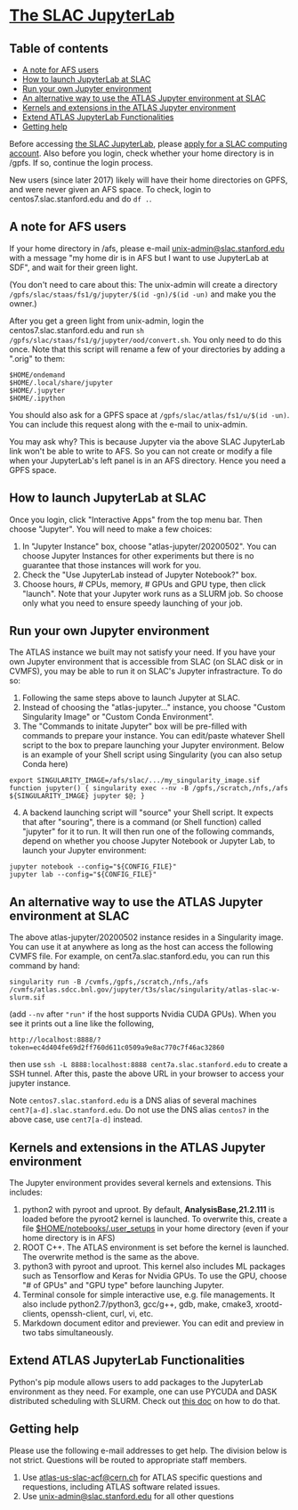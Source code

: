 # [The SLAC JupyterLab](https://sdf.slac.stanford.edu)

## Table of contents
+ [A note for AFS users](#a-note-for-afs-users)
+ [How to launch JupyterLab at SLAC](#how-to-launch-jupyterlab-at-slac)
+ [Run your own Jupyter environment](#run-your-own-jupyter-environment)
+ [An alternative way to use the ATLAS Jupyter environment at SLAC](#an-alternative-way-to-use-the-atlas-jupyter-environment-at-slac)
+ [Kernels and extensions in the ATLAS Jupyter environment](#kernels-and-extensions-in-the-atlas-jupyter-environment)
+ [Extend ATLAS JupyterLab Functionalities](#extend-atlas-jupyterlab-functionalities)
+ [Getting help](#getting-help)

Before accessing [the SLAC JupyterLab](https://sdf.slac.stanford.edu), please [apply for a SLAC computing account](https://atlas.slac.stanford.edu/using-the-slac-computing-resources). Also before you login, check whether your home directory is in /gpfs. If so, continue the login process. 

New users (since later 2017) likely will have their home directories on GPFS, and were never given an AFS space. To check, login to centos7.slac.stanford.edu and do `df .`. 

## A note for AFS users

If your home directory in /afs, please e-mail unix-admin@slac.stanford.edu with a message "my home dir is in AFS but I want to use JupyterLab at SDF", and wait for their green light.

(You don't need to care about this: The unix-admin will create a directory `/gpfs/slac/staas/fs1/g/jupyter/$(id -gn)/$(id -un)` and make you the owner.)

After you get a green light from unix-admin, login the centos7.slac.stanford.edu and run ```sh /gpfs/slac/staas/fs1/g/jupyter/ood/convert.sh```. You only need to do this once. Note that this script will rename a few of your directories by adding a ".orig" to them:
```
$HOME/ondemand  
$HOME/.local/share/jupyter
$HOME/.jupyter
$HOME/.ipython
```

You should also ask for a GPFS space at `/gpfs/slac/atlas/fs1/u/$(id -un)`. You can include this request along with the e-mail to unix-admin.

You may ask why? This is because Jupyter via the above SLAC JupyterLab link won't be able to write to AFS. So you can not create or modify a file when your JupyterLab's left panel is in an AFS directory. Hence you need a GPFS space.

## How to launch JupyterLab at SLAC

Once you login, click "Interactive Apps" from the top menu bar. Then choose "Jupyter". You will need to make a few choices:

1. In "Jupyter Instance" box, choose "atlas-jupyter/20200502". You can choose Jupyter Instances for other experiments but there is no guarantee that those instances will work for you.
2. Check the "Use JupyterLab instead of Jupyter Notebook?" box.
3. Choose hours, # CPUs, memory, # GPUs and GPU type, then click "launch". Note that your Jupyter work runs as a SLURM job. So choose only what you need to ensure speedy launching of your job.

## Run your own Jupyter environment

The ATLAS instance we built may not satisfy your need. If you have your own Jupyter environment that is accessible from SLAC (on SLAC disk or in CVMFS), you may be able to run it on SLAC's Jupyter infrastracture. To do so:

1. Following the same steps above to launch Jupyter at SLAC.
2. Instead of choosing the "atlas-jupyter..." instance, you choose "Custom Singularity Image" or "Custom Conda Environment".
3. The "Commands to initate Jupyter" box will be pre-filled with commands to prepare your instance. You can edit/paste whatever Shell script to the box to prepare launching your Jupyter environment. Below is an example of your Shell script using Singularity (you can also setup Conda here)
```
export SINGULARITY_IMAGE=/afs/slac/.../my_singularity_image.sif
function jupyter() { singularity exec --nv -B /gpfs,/scratch,/nfs,/afs ${SINGULARITY_IMAGE} jupyter $@; }
```
4. A backend launching script will "source" your Shell script. It expects that after "souring", there is a command (or Shell function) called "jupyter" for it to run. It will then run one of the following commands, depend on whether you choose Jupyter Notebook or Jupyter Lab, to launch your Jupyter environment:
```
jupyter notebook --config="${CONFIG_FILE}"
jupyter lab --config="${CONFIG_FILE}"
```

## An alternative way to use the ATLAS Jupyter environment at SLAC

The above atlas-jupyter/20200502 instance resides in a Singularity image. You can use it at anywhere as long as the host can access the following CVMFS file. For example, on cent7a.slac.stanford.edu, you can run this command by hand:

`singularity run -B /cvmfs,/gpfs,/scratch,/nfs,/afs /cvmfs/atlas.sdcc.bnl.gov/jupyter/t3s/slac/singularity/atlas-slac-w-slurm.sif`

(add `--nv` after `"run"` if the host supports Nvidia CUDA GPUs). When you see it prints out a line like the following,

`http://localhost:8888/?token=ec4d404fe69d2ff760d611c0509a9e8ac770c7f46ac32860`

then use `ssh -L 8888:localhost:8888 cent7a.slac.stanford.edu` to create a SSH tunnel. After this, paste the above URL in your browser to access your jupyter instance.

Note `centos7.slac.stanford.edu` is a DNS alias of several machines `cent7[a-d].slac.stanford.edu`. Do not use the DNS alias `centos7` in the above case, use `cent7[a-d]` instead.

## Kernels and extensions in the ATLAS Jupyter environment

The Jupyter environment provides several kernels and extensions. This includes:
1. python2 with pyroot and uproot. By default, <b>AnalysisBase,21.2.111</b> is loaded before the pyroot2 kernel is launched. To overwrite this, create a file [$HOME/notebooks/.user_setups](SLACuser_setups.txt) in your home directory (even if your home directory is in AFS)
2. ROOT C++. The ATLAS environment is set before the kernel is launched. The overwrite method is the same as the above. 
3. python3 with pyroot and uproot. This kernel also includes ML packages such as Tensorflow and Keras for Nvidia GPUs. To use the GPU, choose "# of GPUs" and "GPU type" before launching Jupyter. 
4. Terminal console for simple interactive use, e.g. file managements. It also include python2.7/python3, gcc/g++, gdb, make, cmake3, xrootd-clients, openssh-client, curl, vi, etc.
5. Markdown document editor and previewer. You can edit and preview in two tabs simultaneously. 

## Extend ATLAS JupyterLab Functionalities

Python's pip module allows users to add packages to the JupyterLab environment as they need. For example, one can use PYCUDA and DASK distributed scheduling with SLURM. Check out [this doc](SLACJupyterExtraFuncs.md) on how to do that.

## Getting help

Please use the following e-mail addresses to get help. The division below is not strict. Questions will be routed to appropriate staff members.
1. Use atlas-us-slac-acf@cern.ch for ATLAS specific questions and requestions, including ATLAS software related issues.
2. Use unix-admin@slac.stanford.edu for all other questions

